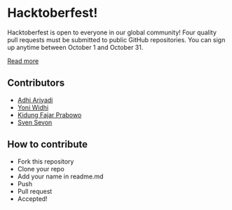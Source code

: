 # Hacktoberfest!

Hacktoberfest is open to everyone in our global community! Four quality pull requests must be submitted to public GitHub repositories. You can sign up anytime between October 1 and October 31.

[Read more](https://hacktoberfest.digitalocean.com/faq/)

## Contributors

- [Adhi Ariyadi](https://github.com/adhiariyadi)
- [Yoni Widhi](https://github.com/NichiNect)
- [Kidung Fajar Prabowo](https://github.com/kfajarbowo)
- [Sven Sevon](https://github.com/5E7EN)


## How to contribute

- Fork this repository
- Clone your repo
- Add your name in readme.md
- Push
- Pull request
- Accepted!
